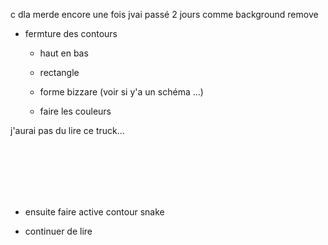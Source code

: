 
 c dla merde encore une fois jvai passé 2 jours comme background remove 

- fermture des contours

  - haut en bas

  - rectangle
  
  - forme bizzare (voir si y'a un schéma ...)
  
  - faire les couleurs
 
 j'aurai pas du lire ce truck...
 
<br><br><br><br><br>

- ensuite faire active contour snake

- continuer de lire
